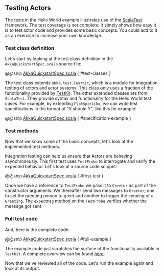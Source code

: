 ## Testing Actors
 
The tests in the Hello World example illustrates use of the [ScalaTest](http://www.scalatest.org/) framework. The test coverage is not complete. It simply shows how easy it is to test actor code and provides some basic concepts. You could add to it as an exercise to increase your own knowledge.  

### Test class definition
  
Let's start by looking at the test class definition in the `AkkaQuickstartSpec.scala` source file:
 
@@snip [AkkaQuickstartSpec.scala](/src/main/g8/src/test/scala/$package$/AkkaQuickstartSpec.scala) { #test-classes }
 
The test class extends `akka.test.TestKit`, which is a module for integration testing of actors and actor systems. This class only uses a fraction of the functionality provided by [TestKit](http://doc.akka.io/docs/akka/current/scala/testing.html). The other extended classes are from `ScalaTest`. They provide syntax and functionality for the Hello World test cases. For example,  by extending `FlatSpecLike`, we can write test specifications in the format of "X should Y", like this for example:
 
@@snip [AkkaQuickstartSpec.scala](/src/main/g8/src/test/scala/$package$/AkkaQuickstartSpec.scala) { #specification-example }
 
### Test methods

Now that we know some of the basic concepts, let's look at the implemented test methods.
 
Integration testing can help us ensure that Actors are behaving asynchronously. This first test uses `TestProbe` to interrogate and verify the expected behavior. Let's look at a source code snippet:
 
@@snip [AkkaQuickstartSpec.scala](/src/main/g8/src/test/scala/$package$/AkkaQuickstartSpec.scala) { #first-test }
 
Once we have a reference to  `TestProbe` we pass it to `Greeter` as part of the constructor arguments. We thereafter send two messages to `Greeter`; one to set the greeting person to greet and another to trigger the sending of a `Greeting`. The `expectMsg` method on the `TestProbe` verifies whether the message got sent. 
 
### Full test code
 
And, here is the complete code:
 
@@snip [AkkaQuickstartSpec.scala](/src/main/g8/src/test/scala/$package$/AkkaQuickstartSpec.scala) { #full-example }
 
The example code just scratches the surface of the functionality available in `TestKit`. A complete overview can be found [here](http://doc.akka.io/docs/akka/current/scala/testing.html).
 
Now that we've reviewed all of the code. Let's run the example again and look at its output.
